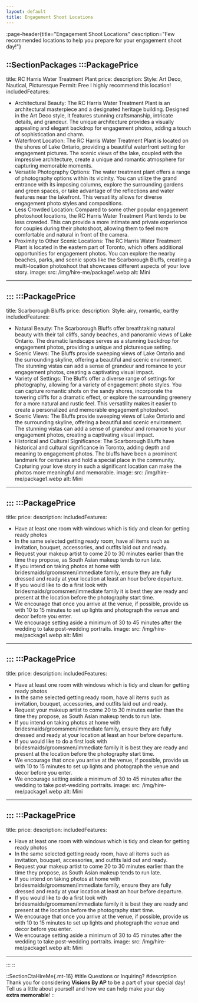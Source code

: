 ```yaml
---
layout: default
title: Engagement Shoot Locations
---
```


:page-header{title="Engagement Shoot Locations" description="Few recommended locations to help you prepare for your engagement shoot day!"}

::SectionPackages
:::PackagePrice
---
title: RC Harris Water Treatment Plant
price: 
description: 
Style: Art Deco, Nautical, Picturesque
Permit: Free
I highly recommend this location!
includedFeatures:
  - Architectural Beauty: The RC Harris Water Treatment Plant is an architectural masterpiece and a designated heritage building. Designed in the Art Deco style, it features stunning craftsmanship, intricate details, and grandeur. The unique architecture provides a visually appealing and elegant backdrop for engagement photos, adding a touch of sophistication and charm.
  - Waterfront Location: The RC Harris Water Treatment Plant is located on the shores of Lake Ontario, providing a beautiful waterfront setting for engagement pictures. The scenic views of the lake, coupled with the impressive architecture, create a unique and romantic atmosphere for capturing memorable moments.
  - Versatile Photography Options: The water treatment plant offers a range of photography options within its vicinity. You can utilize the grand entrance with its imposing columns, explore the surrounding gardens and green spaces, or take advantage of the reflections and water features near the lakefront. This versatility allows for diverse engagement photo styles and compositions.
  - Less Crowded Location: Compared to some other popular engagement photoshoot locations, the RC Harris Water Treatment Plant tends to be less crowded. This can provide a more intimate and private experience for couples during their photoshoot, allowing them to feel more comfortable and natural in front of the camera.
  - Proximity to Other Scenic Locations: The RC Harris Water Treatment Plant is located in the eastern part of Toronto, which offers additional opportunities for engagement photos. You can explore the nearby beaches, parks, and scenic spots like the Scarborough Bluffs, creating a multi-location photoshoot that showcases different aspects of your love story.
image:
  src: /img/hire-me/package1.webp
  alt: Mini
---
:::
:::PackagePrice
---
title: Scarborough Bluffs
price: 
description: 
Style: airy, romantic, earthy
includedFeatures:
  - Natural Beauty: The Scarborough Bluffs offer breathtaking natural beauty with their tall cliffs, sandy beaches, and panoramic views of Lake Ontario. The dramatic landscape serves as a stunning backdrop for engagement photos, providing a unique and picturesque setting.
  - Scenic Views: The Bluffs provide sweeping views of Lake Ontario and the surrounding skyline, offering a beautiful and scenic environment. The stunning vistas can add a sense of grandeur and romance to your engagement photos, creating a captivating visual impact.
  - Variety of Settings: The Bluffs offer a diverse range of settings for photography, allowing for a variety of engagement photo styles. You can capture romantic shots on the sandy shores, incorporate the towering cliffs for a dramatic effect, or explore the surrounding greenery for a more natural and rustic feel. This versatility makes it easier to create a personalized and memorable engagement photoshoot.
  - Scenic Views: The Bluffs provide sweeping views of Lake Ontario and the surrounding skyline, offering a beautiful and scenic environment. The stunning vistas can add a sense of grandeur and romance to your engagement photos, creating a captivating visual impact.
  - Historical and Cultural Significance: The Scarborough Bluffs have historical and cultural significance in Toronto, adding depth and meaning to engagement photos. The bluffs have been a prominent landmark for centuries and hold a special place in the community. Capturing your love story in such a significant location can make the photos more meaningful and memorable.
image:
  src: /img/hire-me/package1.webp
  alt: Mini
---
:::
:::PackagePrice
---
title:
price: 
description: 
includedFeatures:
  - Have at least one room with windows which is tidy and clean for getting ready photos
  - In the same selected getting ready room, have all items such as invitation, bouquet, accessories, and outfits laid out and ready.
  - Request your makeup artist to come 20 to 30 minutes earlier than the time they propose, as South Asian makeup tends to run late.
  - If you intend on taking photos at home with bridesmaids/groomsmen/immediate family, ensure they are fully dressed and ready at your location at least an hour before departure.
  - If you would like to do a first look with bridesmaids/groomsmen/immediate family it is best they are ready and present at the location before the photography start time.
  - We encourage that once you arrive at the venue, if possible, provide us with 10 to 15 minutes to set up lights and photograph the venue and decor before you enter.
  - We encourage setting aside a minimum of 30 to 45 minutes after the wedding to take post-wedding portraits.
image:
  src: /img/hire-me/package1.webp
  alt: Mini
---
:::
:::PackagePrice
---
title:
price: 
description: 
includedFeatures:
  - Have at least one room with windows which is tidy and clean for getting ready photos
  - In the same selected getting ready room, have all items such as invitation, bouquet, accessories, and outfits laid out and ready.
  - Request your makeup artist to come 20 to 30 minutes earlier than the time they propose, as South Asian makeup tends to run late.
  - If you intend on taking photos at home with bridesmaids/groomsmen/immediate family, ensure they are fully dressed and ready at your location at least an hour before departure.
  - If you would like to do a first look with bridesmaids/groomsmen/immediate family it is best they are ready and present at the location before the photography start time.
  - We encourage that once you arrive at the venue, if possible, provide us with 10 to 15 minutes to set up lights and photograph the venue and decor before you enter.
  - We encourage setting aside a minimum of 30 to 45 minutes after the wedding to take post-wedding portraits.
image:
  src: /img/hire-me/package1.webp
  alt: Mini
---
:::
:::PackagePrice
---
title:
price: 
description: 
includedFeatures:
  - Have at least one room with windows which is tidy and clean for getting ready photos
  - In the same selected getting ready room, have all items such as invitation, bouquet, accessories, and outfits laid out and ready.
  - Request your makeup artist to come 20 to 30 minutes earlier than the time they propose, as South Asian makeup tends to run late.
  - If you intend on taking photos at home with bridesmaids/groomsmen/immediate family, ensure they are fully dressed and ready at your location at least an hour before departure.
  - If you would like to do a first look with bridesmaids/groomsmen/immediate family it is best they are ready and present at the location before the photography start time.
  - We encourage that once you arrive at the venue, if possible, provide us with 10 to 15 minutes to set up lights and photograph the venue and decor before you enter.
  - We encourage setting aside a minimum of 30 to 45 minutes after the wedding to take post-wedding portraits.
image:
  src: /img/hire-me/package1.webp
  alt: Mini
---
:::
::

::SectionCtaHireMe{.mt-16}
#title
Questions or Inquiring?
#description
Thank you for considering __Visions By AP__ to be a part of your special day! 
<br>
Tell us a little about yourself and how we can help make your day 
<br>
__extra memorable__!
::
